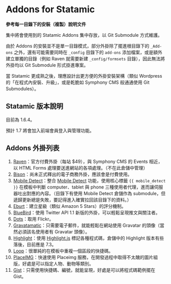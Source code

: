 # Addons for Statamic

**參考每一目錄下的安裝（複製）說明文件**

集中將會使用到的 Statamic Addons 集中存放，以 Git Submodule 方式維護。

由於 Addons 的安裝並不是單一目錄模式，部分外掛除了擺進根目錄下的 `_Add-ons` 之外，還有可能需要同時在 `_config` 目錄下的 `add-ons` 添加檔案，或是額外建立單獨的目錄（例如 Raven 就需要新建 `_config/formsets` 目錄），因此無法將外掛均以 Git Submodule 形式掛進專案。

當 Statamic 更成熟之後，理應設計出更方便的外掛安裝架構（類似 Wordpress 的「在程式內安裝、升級」，或是乾脆如 Symphony CMS 般通通使用 Git Submodules）。

## Statamic 版本說明

目前為 1.6.4。

預計 1.7 將會加入前端會員登入與管理功能。

## Addons 外掛列表

1. [Raven](http://www.statamic.com/add-ons/raven)：官方付費外掛（每站 $49），與 Symphony CMS 的 Events 相近，以 HTML Forms 處理要送進網站的各項處理。（不在此倉儲中管理）
2. [Bison](http://builtwithbison.com)：尚未正式釋出的電子商務外掛，應該會是付費使用。
3. [Mobile Detect](https://github.com/sergeifilippov/statamic-mobile-detect)：整合 [Mobile Detect](https://github.com/serbanghita/Mobile-Detect) 功能，使用核心標籤 `{{ mobile_detect }}` 在模板中判斷 computer、tablet 與 phone 三種使用者代理，進而讓伺服器吐出對應的內容。（目錄下有使用 Mobile Detect 倉儲作為 submodule，但遞歸更新總是失敗，要記得進入確實拉回該目錄下的資料。）
4. [Eburt](https://github.com/fasterhorses/Dots-Statamic.git)：建立星級（類似 Amazon 5 Stars）的評分機制。
5. [BlueBird](https://github.com/fasterhorses/BlueBird-Statamic.git)：使用 Twitter API 1.1 新版的外掛，可以輕鬆呈現推文與關注者。
6. [Dots](https://github.com/fasterhorses/Dots-Statamic.git)：取用 Flickr。
7. [Gravatamatic](https://github.com/stevenmilne/gravatamatic.git)：只需要電子郵件，就能輕鬆在網站使用 Gravatar 的頭像（當然必須該名使用者有 Gravatar 頭像）。
8. [Highlight](https://github.com/mwesten/Plugin-Highlight.git)：使用 [Highlight.js](http://softwaremaniacs.org/soft/highlight/en) 標記各種程式碼，倉儲中的 Highlight 版本有些落後，目前應是 7.3。
9. [Loop](https://github.com/fasterhorses/Looper-Statamic.git)：很單純的在模板中重複一個區段的快捷碼。
10. [PlaceIMG](git@bitbucket.org:masugadesign/placeimg_st_addon.git)：快速使用 Placeimg 服務，在開發過程中取得不太醜的圖片組版，好處是可以指定人物、動物等類別。
11. [Gist](https://github.com/statamic/Plugin-Gist.git)：只需使用快捷碼、編號，就能呈現，好處是可以將程式碼範例擺在 Gist。

